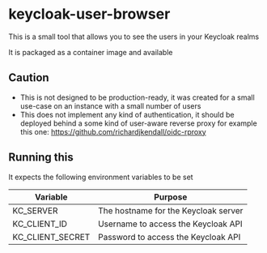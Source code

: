 # keycloak-user-browser

This is a small tool that allows you to see the users in your Keycloak realms

It is packaged as a container image and available 

## Caution

* This is not designed to be production-ready, it was created for a small use-case on an instance with a small number of users
* This does not implement any kind of authentication, it should be deployed behind a some kind of user-aware reverse proxy for example this one: https://github.com/richardjkendall/oidc-rproxy

## Running this

It expects the following environment variables to be set

| Variable | Purpose |
|---|---|
| KC_SERVER | The hostname for the Keycloak server |
| KC_CLIENT_ID | Username to access the Keycloak API |
| KC_CLIENT_SECRET | Password to access the Keycloak API |
